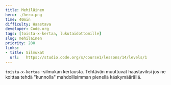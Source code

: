 ```yaml
---
title: Mehiläinen
hero: ./hero.png
time: 40min
difficulty: Haastava
developer: Code.org
tags: [toista-x-kertaa, lukutaidottomille]
slug: mehilainen
priority: 280
links:
- title: Silmukat
  url:   https://studio.code.org/s/course1/lessons/14/levels/1
---
```


`toista-x-kertaa` –silmukan kertausta. Tehtävän muuttuvat haastaviksi jos ne koittaa tehdä "kunnolla" mahdollisimman pienellä käskymäärällä.
